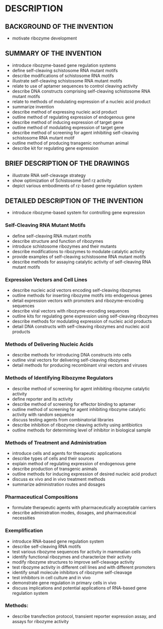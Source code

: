 # DESCRIPTION

## BACKGROUND OF THE INVENTION

- motivate ribozyme development

## SUMMARY OF THE INVENTION

- introduce ribozyme-based gene regulation systems
- define self-cleaving schistosome RNA mutant motifs
- describe modifications of schistosome RNA motifs
- illustrate self-cleaving schistosome RNA mutant motifs
- relate to use of aptamer sequences to control cleaving activity
- describe DNA constructs comprising self-cleaving schistosome RNA mutant motifs
- relate to methods of modulating expression of a nucleic acid product
- summarize invention
- describe method of expressing nucleic acid product
- outline method of regulating expression of endogenous gene
- describe method of inducing expression of target gene
- outline method of modulating expression of target gene
- describe method of screening for agent inhibiting self-cleaving schistosome RNA mutant motif
- outline method of producing transgenic nonhuman animal
- describe kit for regulating gene expression

## BRIEF DESCRIPTION OF THE DRAWINGS

- illustrate RNA self-cleavage strategy
- show optimization of Schistosome Sm1 rz activity
- depict various embodiments of rz-based gene regulation system

## DETAILED DESCRIPTION OF THE INVENTION

- introduce ribozyme-based system for controlling gene expression

### Self-Cleaving RNA Mutant Motifs

- define self-cleaving RNA mutant motifs
- describe structure and function of ribozymes
- introduce schistosome ribozymes and their mutants
- describe modifications to ribozymes to modulate catalytic activity
- provide examples of self-cleaving schistosome RNA mutant motifs
- describe methods for assaying catalytic activity of self-cleaving RNA mutant motifs

### Expression Vectors and Cell Lines

- describe nucleic acid vectors encoding self-cleaving ribozymes
- outline methods for inserting ribozyme motifs into endogenous genes
- detail expression vectors with promoters and ribozyme-encoding sequences
- describe viral vectors with ribozyme-encoding sequences
- outline kits for regulating gene expression using self-cleaving ribozymes
- describe methods for modulating expression of nucleic acid products
- detail DNA constructs with self-cleaving ribozymes and nucleic acid products

### Methods of Delivering Nucleic Acids

- describe methods for introducing DNA constructs into cells
- outline viral vectors for delivering self-cleaving ribozymes
- detail methods for producing recombinant viral vectors and viruses

### Methods of Identifying Ribozyme Regulators

- describe method of screening for agent inhibiting ribozyme catalytic activity
- define reporter and its activity
- describe method of screening for effector binding to aptamer
- outline method of screening for agent inhibiting ribozyme catalytic activity with random sequence
- discuss testing agents from combinatorial libraries
- describe inhibition of ribozyme cleaving activity using antibiotics
- outline methods for determining level of inhibitor in biological sample

### Methods of Treatment and Administration

- introduce cells and agents for therapeutic applications
- describe types of cells and their sources
- explain method of regulating expression of endogenous gene
- describe production of transgenic animals
- outline methods for inducing expression of desired nucleic acid product
- discuss ex vivo and in vivo treatment methods
- summarize administration routes and dosages

### Pharmaceutical Compositions

- formulate therapeutic agents with pharmaceutically acceptable carriers
- describe administration modes, dosages, and pharmaceutical necessities

### Exemplification

- introduce RNA-based gene regulation system
- describe self-cleaving RNA motifs
- test various ribozyme sequences for activity in mammalian cells
- identify functional ribozymes and characterize their activity
- modify ribozyme structures to improve self-cleavage activity
- test ribozyme activity in different cell lines and with different promoters
- identify small molecule inhibitors of ribozyme self-cleavage
- test inhibitors in cell culture and in vivo
- demonstrate gene regulation in primary cells in vivo
- discuss implications and potential applications of RNA-based gene regulation system

### Methods:

- describe transfection protocol, transient reporter expression assay, and assays for ribozyme activity

